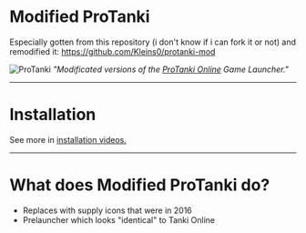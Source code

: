 # Modified ProTanki
Especially gotten from this repository (i don't know if i can fork it or not) and remodified it: https://github.com/Kleins0/protanki-mod

![ProTanki](https://user-images.githubusercontent.com/113231787/213283263-77d0d138-49a2-4da6-bd9e-c13f2c94f486.png)
<i>"Modificated versions of the <a href="https://protanki.online">ProTanki Online</a> Game Launcher."</i>
____
# Installation
See more in <a href="https://www.youtube.com/watch?v=igAmb5755zg">installation videos.</a>
____
# What does Modified ProTanki do?
+ Replaces with supply icons that were in 2016
+ Prelauncher which looks "identical" to Tanki Online
